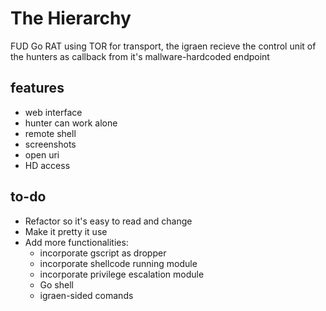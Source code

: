 # The Hierarchy
FUD Go RAT using TOR for transport, the igraen recieve the control unit of the hunters as callback from it's mallware-hardcoded endpoint

## features
 - web interface
 - hunter can work alone
 - remote shell
 - screenshots
 - open uri
 - HD access

## to-do
 - Refactor so it's easy to read and change
 - Make it pretty it use
 - Add more functionalities:
   - incorporate gscript as dropper
   - incorporate shellcode running module
   - incorporate privilege escalation module
   - Go shell
   - igraen-sided comands 
